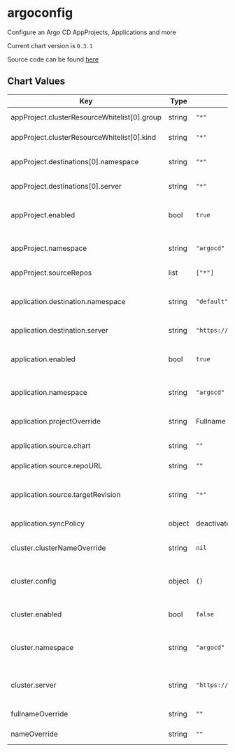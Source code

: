 argoconfig
==========
Configure an Argo CD AppProjects, Applications and more

Current chart version is `0.3.1`

Source code can be found [here](https://github.com/adfinis-sygroup/helm-charts)



## Chart Values

| Key | Type | Default | Description |
|-----|------|---------|-------------|
| appProject.clusterResourceWhitelist[0].group | string | `"*"` | API groups to whitelist |
| appProject.clusterResourceWhitelist[0].kind | string | `"*"` | API kind to whitelist |
| appProject.destinations[0].namespace | string | `"*"` | Destination namespace to allow |
| appProject.destinations[0].server | string | `"*"` | Destination server to allow |
| appProject.enabled | bool | `true` | Enable creating an AppProject resource |
| appProject.namespace | string | `"argocd"` | Namespace for AppProject resource |
| appProject.sourceRepos | list | `["*"]` | Source repos to allow |
| application.destination.namespace | string | `"default"` | Target namespace of application in Argo CD |
| application.destination.server | string | `"https://kubernetes.default.svc"` | Target cluster in Argo CD |
| application.enabled | bool | `true` | Enable creating an Application resource |
| application.namespace | string | `"argocd"` | Namespace for Application resource |
| application.projectOverride | string | Fullname | Name of AppProject to install into |
| application.source.chart | string | `""` | Name of chart in source repo |
| application.source.repoURL | string | `""` | URL of sourece repo |
| application.source.targetRevision | string | `"*"` | Revision of chart in source repo to install |
| application.syncPolicy | object | deactivated | Application [Sync Policy](https://argoproj.github.io/argo-cd/user-guide/auto_sync/) |
| cluster.clusterNameOverride | string | `nil` | Override name of the cluster |
| cluster.config | object | `{}` | Cluster config (ie. contents of a KUBECONFIG) |
| cluster.enabled | bool | `false` | Create a cluster config secret |
| cluster.namespace | string | `"argocd"` | Namespace to put the cluster config secret into |
| cluster.server | string | `"https://kubernetes.default.svc"` | Cluster URL used by Argo CD to connect to the cluster |
| fullnameOverride | string | `""` | Override fullname |
| nameOverride | string | `""` | Override names |
